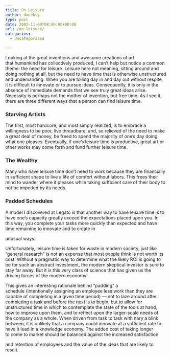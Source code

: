 ```yaml
---
title: On Leisure
author: dweekly
type: post
date: 2002-11-09T08:00:00+00:00
url: /on-leisure/
categories:
  - Uncategorized

---
```

Looking at the great inventions and awesome creations of art that humankind has collectively produced, I can&#8217;t help but notice a common theme: the need for leisure. Leisure here not meaning, sitting around and doing nothing at all, but the need to have time that is otherwise unstructured and undemanding. When you are toiling day in and day out without respite, it is difficult to innovate or to pursue ideas. Consequently, it is only in the absence of immediate demands that we see truly great ideas arise. Necessity is perhaps not the mother of invention, but free time. As I see it, there are three different ways that a person can find leisure time.

### **Starving Artists**

The first, most hardcore, and most simply realized, is to embrace a willingness to be poor, live threadbare, and, so relieved of the need to make a great deal of money, be freed to spend the majority of one&#8217;s day doing what one pleases. Eventually, if one&#8217;s leisure time is productive, great art or other works may come forth and fund further leisure time.

### **The Wealthy**

Many who have leisure time don&#8217;t need to work because they are financially in sufficient shape to live a life of comfort without labors. This frees their mind to wander where it pleases while taking sufficient care of their body to not be impeded by its needs.

### **Padded Schedules**

A model I discovered at Legato is that another way to have leisure time is to have one&#8217;s capacity greatly exceed the expectations placed upon you. In this way, you complete your tasks more quickly than expected and have time remaining to innovate and to create in
  
unusual ways.

Unfortunately, leisure time is taken for waste in modern society, just like &#8220;general research&#8221; is not an expense that most people think is not worth its cost. Without a pragmatic way to determine what the likely ROI is going to be for such an abstract investment, the modern skeptical investor is sure to stay far away. But it is this very class of science that has given us the driving forces of the modern economy!

This gives an interesting rationale behind &#8220;padding&#8221; a schedule (intentionally assigning an employee less work than they are capable of completing in a given time period) &#8212; not to laze around after completing a task and before the next is to begin, but to allow for unstructured time in which to contemplate the state of the tools at hand, how to improve upon them, and to reflect upon the larger-scale needs of the company as a whole. When driven from task to task with nary a blink between, it is unlikely that a company could innovate at a sufficient rate to have it lead in a knowledge economy. The added cost of taking longer to come to market should be balanced against the increased satisfaction
  
and retention of employees and the value of the ideas that are likely to result.